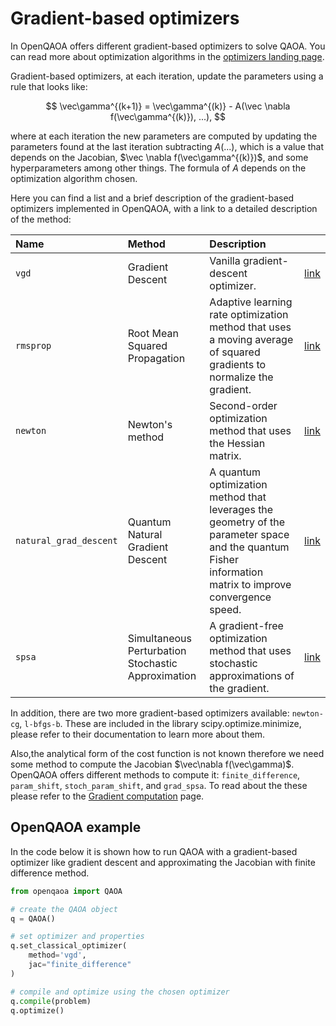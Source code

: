 # Gradient-based optimizers

In OpenQAOA offers different gradient-based optimizers to solve QAOA. You can read more about optimization algorithms in the [optimizers landing page](/optimizers). 

Gradient-based optimizers, at each iteration, update the parameters using a rule that looks like:

$$ \vec\gamma^{(k+1)} = \vec\gamma^{(k)} - A(\vec \nabla f(\vec\gamma^{(k)}), ...), $$

where at each iteration the new parameters are computed by updating the parameters found at the last iteration subtracting $A(...)$, which is a value that depends on the Jacobian, $\vec \nabla f(\vec\gamma^{(k)})$, and some hyperparameters among other things. The formula of $A$ depends on the optimization algorithm chosen.  

Here you can find a list and a brief description of the gradient-based optimizers implemented in OpenQAOA, with a link to a detailed description of the method:

| Name | Method      | Description                 |  |
| :-------------- | :--------- | :---------------- | :------------------ | 
|`vgd`            | Gradient Descent  | Vanilla gradient-descent optimizer. | [link](./vgd-optimizer.md) |
| `rmsprop`        | Root Mean Squared Propagation | Adaptive learning rate optimization method that uses a moving average of squared gradients to normalize the gradient. | [link](./rmsprop-optimizer.md)|
| `newton`         | Newton's method | Second-order optimization method that uses the Hessian matrix. | [link](./newton-optimizer.md)|
| `natural_grad_descent` | Quantum Natural Gradient Descent | A quantum optimization method that leverages the geometry of the parameter space and the quantum Fisher information matrix to improve convergence speed. | [link](./natural-gd-optimizer.md)|
| `spsa`           | Simultaneous Perturbation Stochastic Approximation | A gradient-free optimization method that uses stochastic approximations of the gradient. | [link](./spsa-optimizer.md)|

In addition, there are two more gradient-based optimizers available: `newton-cg`, `l-bfgs-b`. These are included in the library scipy.optimize.minimize, please refer to their documentation to learn more about them.

Also,the analytical form of the cost function is not known therefore we need some method to compute the Jacobian $\vec\nabla f(\vec\gamma)$. OpenQAOA offers different methods to compute it: `finite_difference`, `param_shift`, `stoch_param_shift`, and `grad_spsa`. To read about the these please refer to the [Gradient computation](./gradient-computation.md) page.

## OpenQAOA example
In the code below it is shown how to run QAOA with a gradient-based optimizer like gradient descent and approximating the Jacobian with finite difference method.

```Python hl_lines="6 7 8 9 10"
from openqaoa import QAOA 

# create the QAOA object
q = QAOA()

# set optimizer and properties
q.set_classical_optimizer(
    method='vgd', 
    jac="finite_difference"
)

# compile and optimize using the chosen optimizer
q.compile(problem)
q.optimize()
```




